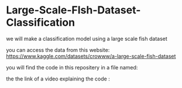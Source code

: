# Large-Scale-FIsh-Dataset-Classification
we will make a classification model using a large scale fish dataset


you can access the data from this website:
https://www.kaggle.com/datasets/crowww/a-large-scale-fish-dataset

you will find the code in this repositery in a file named:  

the the link of a video explaining the code : 
